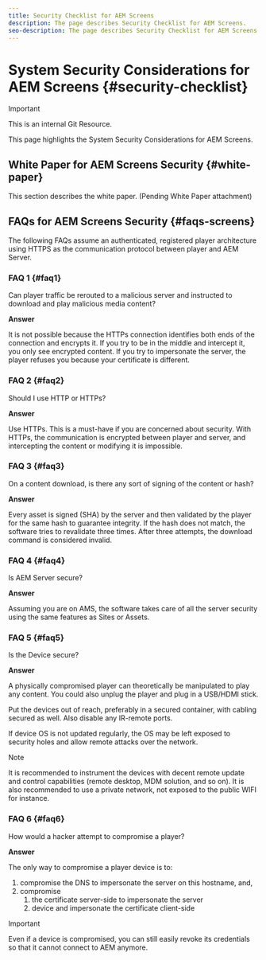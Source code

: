 ```yaml
---
title: Security Checklist for AEM Screens
description: The page describes Security Checklist for AEM Screens.
seo-description: The page describes Security Checklist for AEM Screens
---
```


# System Security Considerations for AEM Screens {#security-checklist}

>[!IMPORTANT]
>This is an internal Git Resource.

This page highlights the System Security Considerations for AEM Screens.


## White Paper for AEM Screens Security {#white-paper}

This section describes the white paper. (Pending White Paper attachment)


## FAQs for AEM Screens Security {#faqs-screens}

The following FAQs assume an authenticated, registered player architecture using HTTPS as the communication protocol between player and AEM Server.

### FAQ 1 {#faq1}

Can player traffic be rerouted to a malicious server and instructed to download and play malicious media content?

**Answer**

It is not possible because the HTTPs connection identifies both ends of the connection and encrypts it. If you try to be in the middle and intercept it, you only see encrypted content. If you try to impersonate the server, the player refuses you because your certificate is different.

  
### FAQ 2 {#faq2}

Should I use HTTP or HTTPs?

**Answer**

Use HTTPs. This is a must-have if you are concerned about security. With HTTPs, the communication is encrypted between player and server, and intercepting the content or modifying it is impossible.


### FAQ 3 {#faq3}

On a content download, is there any sort of signing of the content or hash?

**Answer**

Every asset is signed (SHA) by the server and then validated by the player for the same hash to guarantee integrity.
If the hash does not match, the software tries to revalidate three times. After three attempts, the download command is considered invalid.


### FAQ 4 {#faq4}

Is AEM Server secure?

**Answer**

Assuming you are on AMS, the software takes care of all the server security using the same features as Sites or Assets.


### FAQ 5 {#faq5}

Is the Device secure?

**Answer**

A physically compromised player can theoretically be manipulated to play any content. You could also unplug the player and plug in a USB/HDMI stick.

Put the devices out of reach, preferably in a secured container, with cabling secured as well. Also disable any IR-remote ports.

If device OS is not updated regularly, the OS may be left exposed to security holes and allow remote attacks over the network.

>[!NOTE]
>
>It is recommended to instrument the devices with decent remote update and control capabilities (remote desktop, MDM solution, and so on). It is also recommended to use a private network, not exposed to the public WIFI for instance.

  
### FAQ 6 {#faq6}

How would a hacker attempt to compromise a player?

**Answer**

The only way to compromise a player device is to:

1. compromise the DNS to impersonate the server on this hostname, and, 
1. compromise 
   1. the certificate server-side to impersonate the server 
   1. device and impersonate the certificate client-side

>[!IMPORTANT]
>Even if a device is compromised, you can still easily revoke its credentials so that it cannot connect to AEM anymore.





